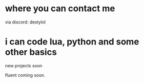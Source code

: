 # where you can contact me
via discord: destylol

# i can code lua, python and some other basics
new projects soon

fluent coming soon.
